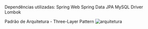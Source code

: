 Dependências utilizadas:
  Spring Web
  Spring Data JPA
  MySQL Driver
  Lombok

Padrão de Arquitetura - Three-Layer Pattern
![arquitetura](https://github.com/djenole/gestao-de-funcionarios/assets/55561761/d923f88a-d4b6-40f4-9b29-1e9b105d5b93)
